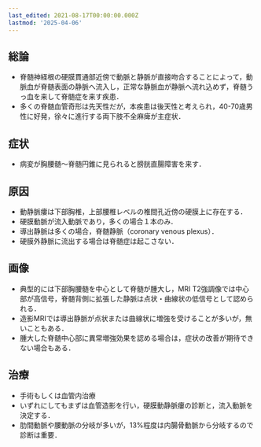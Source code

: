 ```yaml
---
last_edited: 2021-08-17T00:00:00.000Z
lastmod: '2025-04-06'
---
```





## 総論

- 脊髄神経根の硬膜貫通部近傍で動脈と静脈が直接吻合することによって，動脈血が脊髄表面の静脈へ流入し，正常な静脈血が静脈へ流れ込めず，脊髄うっ血を来して脊髄症を来す疾患．
- 多くの脊髄血管奇形は先天性だが，本疾患は後天性と考えられ，40-70歳男性に好発，徐々に進行する両下肢不全麻痺が主症状．

  

  

## 症状

- 病変が胸腰髄～脊髄円錐に見られると膀胱直腸障害を来す．

  

## 原因

- 動静脈瘻は下部胸椎，上部腰椎レベルの椎間孔近傍の硬膜上に存在する．
- 硬膜動脈が流入動脈であり，多くの場合１本のみ．
- 導出静脈は多くの場合，脊髄静脈（coronary venous plexus）．
- 硬膜外静脈に流出する場合は脊髄症は起こさない．

  

## 画像

- 典型的には下部胸腰髄を中心として脊髄が腫大し，MRI T2強調像では中心部が高信号，脊髄背側に拡張した静脈は点状・曲線状の低信号として認められる．
- 造影MRIでは導出静脈が点状または曲線状に増強を受けることが多いが，無いこともある．
- 腫大した脊髄中心部に異常増強効果を認める場合は，症状の改善が期待できない場合もある．

  

## 治療

- 手術もしくは血管内治療
- いずれにしてもまずは血管造影を行い，硬膜動静脈瘻の診断と，流入動脈を決定する．
- 肋間動脈や腰動脈の分岐が多いが，13%程度は内腸骨動脈から分岐するので診断は重要．
